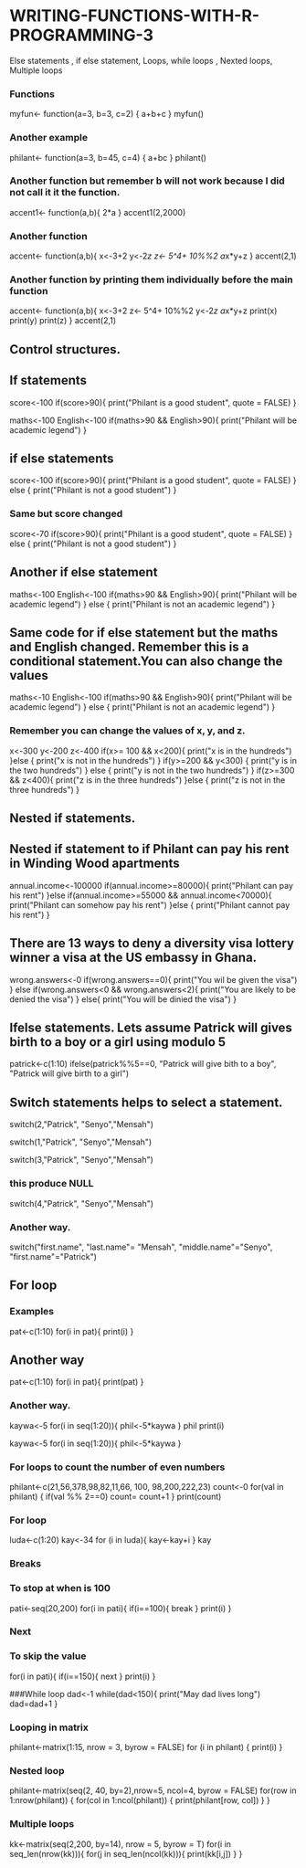 # WRITING-FUNCTIONS-WITH-R-PROGRAMMING-3
Else statements , if else statement,  Loops, while loops , Nexted loops, Multiple loops 

### Functions 
myfun<- function(a=3, b=3, c=2) {
  a+b+c
}
myfun()

### Another example 
philant<- function(a=3, b=45, c=4) {
  a+bc
}
philant()

### Another function but remember b will not work because  I did not call it it the function. 

accent1<- function(a,b){
  2*a
}
accent1(2,2000)

### Another function
accent<- function(a,b){
  x<-3+2
  y<-2*z
  z<- 5^4+ 10%%2
  a*x*y+z
}
accent(2,1)


### Another function by printing them individually before the main function

accent<- function(a,b){
  x<-3+2
  z<- 5^4+ 10%%2
  y<-2*z
  a*x*y+z
  print(x)
  print(y)
  print(z)
}
accent(2,1)


## Control structures. 
## If statements
score<-100
if(score>90){
  print("Philant is a good student", quote = FALSE)
}

maths<-100
English<-100
if(maths>90 && English>90){
  print("Philant will be academic legend")
}

## if else statements
score<-100
if(score>90){
  print("Philant is a good student", quote = FALSE)
} else {
  print("Philant is not a good student")
}
### Same but score changed
score<-70
if(score>90){
  print("Philant is a good student", quote = FALSE)
} else {
  print("Philant is not a good student")
}

## Another if else statement
maths<-100
English<-100
if(maths>90 && English>90){
  print("Philant will be academic legend")
} else {
  print("Philant is not an academic legend")
}

## Same code for if else statement but the maths and English changed. Remember this is a conditional statement.You can also change the values

maths<-10
English<-100
if(maths>90 && English>90){
  print("Philant will be academic legend")
} else {
  print("Philant is not an academic legend")
}

### Remember you can change the values of x, y, and z. 
x<-300
y<-200
z<-400
if(x>= 100 && x<200){
  print("x is in the hundreds")
}else {
  print("x is not in the hundreds")
}
if(y>=200 && y<300) {
  print("y is in the two hundreds")
} else {
  print("y is not in the two hundreds")
}
if(z>=300 && z<400){
  print("z is in the three hundreds")
}else {
  print("z is not in the three hundreds")
}


## Nested if statements.
## Nested if statement to if Philant can pay his rent in Winding Wood apartments

annual.income<-100000
if(annual.income>=80000){
  print("Philant can pay his rent")
}else if(annual.income>=55000 && annual.income<70000){
  print("Philant can somehow pay his rent")
}else {
  print("Philant cannot pay his rent")
}

## There are 13 ways to deny a diversity visa lottery winner a visa at the US embassy in Ghana. 
wrong.answers<-0
if(wrong.answers==0){
  print("You wil be given the visa")
} else if(wrong.answers<0 && wrong.answers<2){
  print("You are likely to be denied the visa")
} else{
  print("You will be dinied the visa")
}

## Ifelse statements. Lets assume Patrick will gives birth to a boy or a girl using modulo 5
patrick<-c(1:10)
ifelse(patrick%%5==0, "Patrick will give bith to a boy", "Patrick will give birth to a girl")

## Switch statements helps to select a statement.

switch(2,"Patrick", "Senyo","Mensah")

switch(1,"Patrick", "Senyo","Mensah")

switch(3,"Patrick", "Senyo","Mensah")

### this produce NULL
switch(4,"Patrick", "Senyo","Mensah")

### Another way.
switch("first.name", "last.name"= "Mensah", "middle.name"="Senyo", "first.name"="Patrick")


## For loop
### Examples

pat<-c(1:10)
for(i in pat){
  print(i)
}
## Another way
pat<-c(1:10)
for(i in pat){
  print(pat)
}

### Another way. 
kaywa<-5
for(i in seq(1:20)){
  phil<-5*kaywa
}
phil
print(i)

kaywa<-5
for(i in seq(1:20)){
  phil<-5*kaywa
}


### For loops to count the number of even numbers 
philant<-c(21,56,378,98,82,11,66, 100, 98,200,222,23)
count<-0
for(val in philant) {
  if(val %% 2==0) count= count+1
}
print(count)

### For loop
luda<-c(1:20)
kay<-34
for (i in luda){
  kay<-kay+i
}
kay

### Breaks 
### To stop at when is 100
pati<-seq(20,200)
for(i in pati){
  if(i==100){
    break
  }
  print(i)
}
### Next 
### To skip the value 
for(i in pati){
  if(i==150){
    next
  }
  print(i)
}

###While loop
dad<-1
while(dad<150){
  print("May dad lives long")
  dad=dad+1
}


### Looping in matrix
philant<-matrix(1:15, nrow = 3, byrow = FALSE)
for (i in philant) {
  print(i)
}


### Nested loop
philant<-matrix(seq(2, 40, by=2),nrow=5, ncol=4, byrow = FALSE)
for(row in 1:nrow(philant)) {
  for(col in 1:ncol(philant)) {
    print(philant[row, col])
  }
}

### Multiple loops
kk<-matrix(seq(2,200, by=14), nrow = 5, byrow = T)
for(i in seq_len(nrow(kk))){
  for(j in seq_len(ncol(kk))){
    print(kk[i,j])
  }
}

